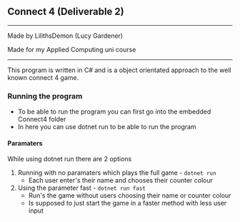 ## Connect 4 (Deliverable 2)

---
Made by LilithsDemon (Lucy Gardener)

Made for my Applied Computing uni course

---

This program is written in C# and is a object orientated approach to the well known connect 4 game.

### Running the program

- To be able to run the program you can first go into the embedded Connect4 folder
- In here you can use dotnet run to be able to run the program

#### Paramaters

While using dotnet run there are 2 options

1. Running with no paramaters which plays the full game - ```dotnet run```
    - Each user enter's their name and chooses their counter colour
2. Using the parameter fast - ```dotnet run fast```
    - Run's the game without users choosing their name or counter colour
    - Is supposed to just start the game in a faster method with less user input
